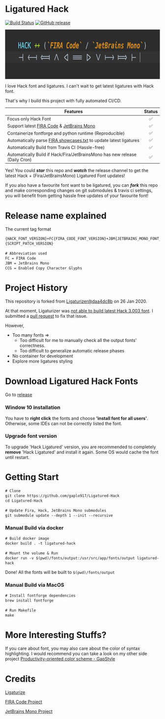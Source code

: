 # Ligatured Hack
[![Build Status](https://travis-ci.com/gaplo917/Ligatured-Hack.svg?branch=master)](https://travis-ci.com/gaplo917/Ligatured-Hack)
[![GitHub release](https://img.shields.io/github/v/release/gaplo917/Ligatured-Hack.svg)](https://gitHub.com/gaplo917/Ligatured-Hack/releases/)

<p align="center">
  <img align="center" height="161" src="images/logo.png"/>
</p>

I love Hack font and ligatures.
I can't wait to get latest ligatures with Hack font. 

That's why I build this project with fully automated CI/CD.

|Features|Status|
|-------|:-------:|
|Focus only Hack Font|✅|
|Support latest [FIRA Code](https://github.com/tonsky/FiraCode) & [JetBrains Mono](https://github.com/JetBrains/JetBrainsMono)|✅|
|Containerize fontforge and python runtime (Reproducible)|✅|
|Automatically parse [FIRA showcases.txt](https://github.com/tonsky/FiraCode/blob/947ced55552af16f5b01d2ab947e06647dbf064d/showcases/v3/showcases.txt) to update latest ligatures|✅|
|Automatically Build from Travis CI (Hassle-free)|✅|
|Automatically Build if Hack/Fira/JetBrainsMono has new release (Daily Cron)|✅|

Yes! You could ***star*** this repo and ***watch*** the release channel to get the latest Hack + (Fira/JetBrainsMono) Ligatured Font updates!

If you also have a favourite font want to be ligatured, 
you can ***fork*** this repo and make corresponding changes on git submodules & travis ci settings, 
you will benefit from getting hassle free updates of your favourite font!

# Release name explained
The current tag format
```
{HACK_FONT_VERSION}+FC{FIRA_CODE_FONT_VERSION}+JBM{JETBRAINS_MONO_FONT_VERSION}+{SCRIPT_PATCH_VERSION}

# Abbreviation used
FC = FIRA Code
JBM = JetBrains Mono
CCG = Enabled Copy Character Glyphs
```

# Project History
This repository is forked from [Ligaturizer@daa4dc8b](https://github.com/ToxicFrog/Ligaturizer/tree/daa4dc8baffeefcb27c4ffd30ea52797ead8d123) on 26 Jan 2020. 

At that moment, Ligaturizer was [not able to build latest Hack 3.003 font](https://github.com/ToxicFrog/Ligaturizer/issues/73). I submitted 
a [pull request](https://github.com/ToxicFrog/Ligaturizer/pull/81) to fix that issue. 

However,
* Too many fonts =>
  * Too difficult for me to manually check all the output fonts' correctness.
  * Too difficult to generalize automatic release phases
* No container for development
* Explore more ligatures styling

# Download Ligatured Hack Fonts
Go to [release](https://github.com/gaplo917/Ligatured-Hack/releases)

### Window 10 installation
You have to **right click** the fonts and choose **'install font for all users'**. Otherwise, some IDEs can not be correctly listed the font. 

### Upgrade font version
To upgrade 'Hack Ligatured' version, you are recommended to completely **remove** 'Hack Ligatured' and install it again. Some OS would cache the font until restart.


# Getting Start 
```
# Clone
git clone https://github.com/gaplo917/Ligatured-Hack
cd Ligatured-Hack

# Update Fira, Hack, JetBrains Mono submodules
git submodule update --depth 1 --init --recursive
```

### Manual Build via docker
```
# Build docker image
docker build . -t ligatured-hack

# Mount the volume & Run
docker run -v $(pwd)/fonts/output:/usr/src/app/fonts/output ligatured-hack
```

Done! All the fonts will be built to `$(pwd)/fonts/output`

### Manual Build via MacOS
```
# Install fontforge dependencies
brew install fontforge

# Run Makefile
make
```

# More Interesting Stuffs?
If you care about font, you may also care about the color of syntax highlighting. 
I would recommend you can take a look on my other side project [Productivity-oriented color scheme - GapStyle](https://github.com/gaplo917/GapStyle)

# Credits
[Ligaturize](https://github.com/ToxicFrog/Ligaturizer)

[FIRA Code Project](https://github.com/tonsky/FiraCode)

[JetBrains Mono Project](https://github.com/JetBrains/JetBrainsMono)
